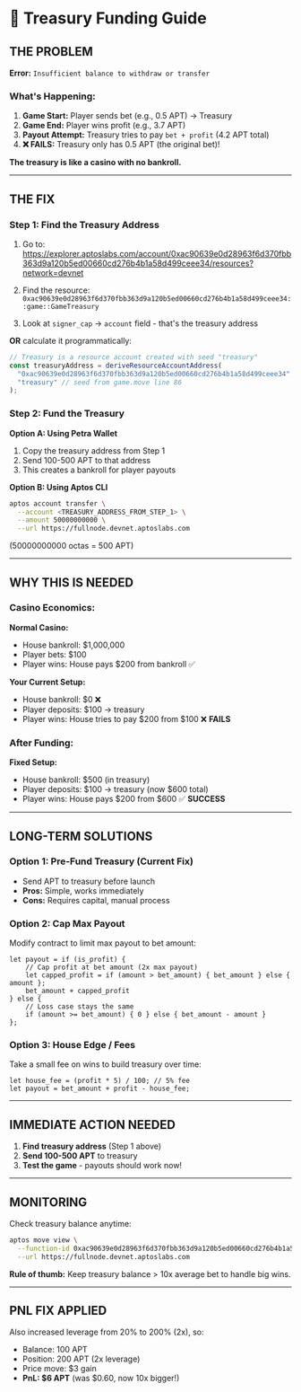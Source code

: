 # 🏦 Treasury Funding Guide

## THE PROBLEM

**Error:** `Insufficient balance to withdraw or transfer`

### What's Happening:

1. **Game Start:** Player sends bet (e.g., 0.5 APT) → Treasury
2. **Game End:** Player wins profit (e.g., 3.7 APT)
3. **Payout Attempt:** Treasury tries to pay `bet + profit` (4.2 APT total)
4. **❌ FAILS:** Treasury only has 0.5 APT (the original bet)!

**The treasury is like a casino with no bankroll.**

---

## THE FIX

### Step 1: Find the Treasury Address

1. Go to: https://explorer.aptoslabs.com/account/0xac90639e0d28963f6d370fbb363d9a120b5ed00660cd276b4b1a58d499ceee34/resources?network=devnet

2. Find the resource: `0xac90639e0d28963f6d370fbb363d9a120b5ed00660cd276b4b1a58d499ceee34::game::GameTreasury`

3. Look at `signer_cap` → `account` field - that's the treasury address

**OR** calculate it programmatically:
```typescript
// Treasury is a resource account created with seed "treasury"
const treasuryAddress = deriveResourceAccountAddress(
  "0xac90639e0d28963f6d370fbb363d9a120b5ed00660cd276b4b1a58d499ceee34",
  "treasury" // seed from game.move line 86
);
```

### Step 2: Fund the Treasury

**Option A: Using Petra Wallet**
1. Copy the treasury address from Step 1
2. Send 100-500 APT to that address
3. This creates a bankroll for player payouts

**Option B: Using Aptos CLI**
```bash
aptos account transfer \
  --account <TREASURY_ADDRESS_FROM_STEP_1> \
  --amount 50000000000 \
  --url https://fullnode.devnet.aptoslabs.com
```
(50000000000 octas = 500 APT)

---

## WHY THIS IS NEEDED

### Casino Economics:

**Normal Casino:**
- House bankroll: $1,000,000
- Player bets: $100
- Player wins: House pays $200 from bankroll ✅

**Your Current Setup:**
- House bankroll: $0 ❌
- Player deposits: $100 → treasury
- Player wins: House tries to pay $200 from $100 ❌ **FAILS**

### After Funding:

**Fixed Setup:**
- House bankroll: $500 (in treasury)
- Player deposits: $100 → treasury (now $600 total)
- Player wins: House pays $200 from $600 ✅ **SUCCESS**

---

## LONG-TERM SOLUTIONS

### Option 1: Pre-Fund Treasury (Current Fix)
- Send APT to treasury before launch
- **Pros:** Simple, works immediately
- **Cons:** Requires capital, manual process

### Option 2: Cap Max Payout
Modify contract to limit max payout to bet amount:
```move
let payout = if (is_profit) {
    // Cap profit at bet amount (2x max payout)
    let capped_profit = if (amount > bet_amount) { bet_amount } else { amount };
    bet_amount + capped_profit
} else {
    // Loss case stays the same
    if (amount >= bet_amount) { 0 } else { bet_amount - amount }
};
```

### Option 3: House Edge / Fees
Take a small fee on wins to build treasury over time:
```move
let house_fee = (profit * 5) / 100; // 5% fee
let payout = bet_amount + profit - house_fee;
```

---

## IMMEDIATE ACTION NEEDED

1. **Find treasury address** (Step 1 above)
2. **Send 100-500 APT** to treasury
3. **Test the game** - payouts should work now!

---

## MONITORING

Check treasury balance anytime:
```bash
aptos move view \
  --function-id 0xac90639e0d28963f6d370fbb363d9a120b5ed00660cd276b4b1a58d499ceee34::game::get_treasury_balance \
  --url https://fullnode.devnet.aptoslabs.com
```

**Rule of thumb:** Keep treasury balance > 10x average bet to handle big wins.

---

## PNL FIX APPLIED

Also increased leverage from 20% to 200% (2x), so:
- Balance: 100 APT
- Position: 200 APT (2x leverage)
- Price move: $3 gain
- **PnL: $6 APT** (was $0.60, now 10x bigger!)
